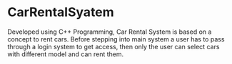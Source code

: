# CarRentalSyatem
Developed using C++ Programming, Car Rental System is based on a concept to rent cars.
Before stepping into main system a user has to pass through a login system to get access, then only the user can select cars with different model and can rent them.
